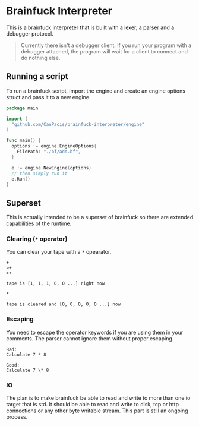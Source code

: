 # Brainfuck Interpreter

This is a brainfuck interpreter that is built with a lexer, a parser and a debugger protocol.

> Currently there isn't a debugger client. If you run your program with a debugger attached, the program will wait for a client to connect and do nothing else.

## Running a script

To run a brainfuck script, import the engine and create an engine options struct and pass it to a new engine.

```go
package main

import (
  "github.com/CanPacis/brainfuck-interpreter/engine"
)

func main() {
  options := engine.EngineOptions{
    FilePath: "./bf/add.bf",
  }

  e := engine.NewEngine(options)
  // then simply run it
  e.Run()
}
```

## Superset

This is actually intended to be a superset of brainfuck so there are extended capabilities of the runtime.

### Clearing (`*` operator)

You can clear your tape with a `*` opearator.

```
+
>+
>+

tape is [1, 1, 1, 0, 0 ...] right now

*

tape is cleared and [0, 0, 0, 0, 0 ...] now
```

### Escaping

You need to escape the operator keywords if you are using them in your comments. The parser cannot ignore them without proper escaping.

```
Bad:
Calculate 7 * 8

Good:
Calculate 7 \* 8
```

### IO

The plan is to make brainfuck be able to read and write to more than one io target that is std. It should be able to read and write to disk, tcp or http connections or any other byte writable stream. This part is still an ongoing process.
